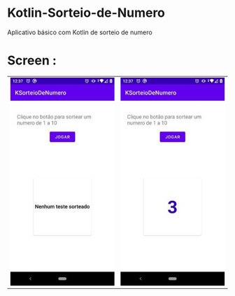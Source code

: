 # Kotlin-Sorteio-de-Numero
Aplicativo básico com Kotlin de sorteio de numero

# Screen :

<div style="text-align: center">
    <table>
        <tr>
            <td style="text-align: center">
                    <img src="https://github.com/vitoriassia/Kotlin-Sorteio-de-Numero/blob/main/app/src/main/res/github_images/print1.jpeg" >
            </td>
            <td style="text-align: center">
                <img src="https://github.com/vitoriassia/Kotlin-Sorteio-de-Numero/blob/main/app/src/main/res/github_images/print2.jpeg" />
            </td>
        </tr>
    </table>
</div>
